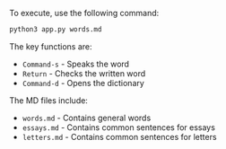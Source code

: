 To execute, use the following command:
```python
python3 app.py words.md
```

The key functions are:
- `Command-s` - Speaks the word
- `Return` - Checks the written word
- `Command-d` - Opens the dictionary

The MD files include:
- `words.md` - Contains general words
- `essays.md` - Contains common sentences for essays
- `letters.md` - Contains common sentences for letters
